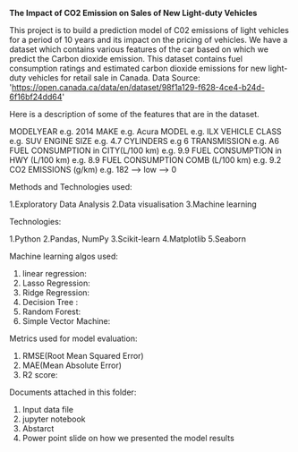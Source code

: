 **The Impact of CO2 Emission on Sales of New Light-duty Vehicles**

This project is to build a prediction model of C02 emissions of light vehicles for a period of 10 years and its impact on the pricing of vehicles.
We have a dataset which contains various features of the car based on which we predict the Carbon dioxide emission.
This dataset contains fuel consumption ratings and estimated carbon dioxide emissions for new light-duty vehicles for retail sale in Canada.
Data Source: 'https://open.canada.ca/data/en/dataset/98f1a129-f628-4ce4-b24d-6f16bf24dd64'

Here is a description of some of the features that are in the dataset.

MODELYEAR e.g. 2014
MAKE e.g. Acura
MODEL e.g. ILX
VEHICLE CLASS e.g. SUV
ENGINE SIZE e.g. 4.7
CYLINDERS e.g 6
TRANSMISSION e.g. A6
FUEL CONSUMPTION in CITY(L/100 km) e.g. 9.9
FUEL CONSUMPTION in HWY (L/100 km) e.g. 8.9
FUEL CONSUMPTION COMB (L/100 km) e.g. 9.2
CO2 EMISSIONS (g/km) e.g. 182 --> low --> 0

Methods and Technologies used:

1.Exploratory Data Analysis
2.Data visualisation
3.Machine learning

Technologies:

1.Python
2.Pandas, NumPy
3.Scikit-learn
4.Matplotlib
5.Seaborn

Machine learning algos used:

1. linear regression:
2. Lasso Regression:
3. Ridge Regression:
4. Decision Tree :
5. Random Forest:
6. Simple Vector Machine:

Metrics used for model evaluation:

1. RMSE(Root Mean Squared Error)
2. MAE(Mean Absolute Error)
3. R2 score:

Documents attached in this folder:

1. Input data file
2. jupyter notebook
3. Abstarct
4. Power point slide on how we presented the model results
